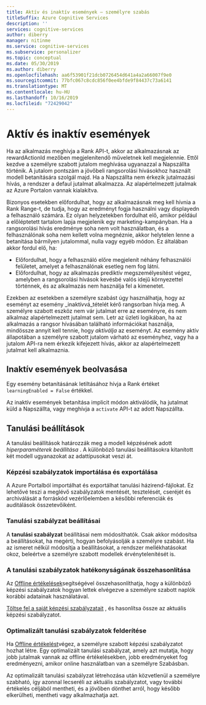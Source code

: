```yaml
---
title: Aktív és inaktív események – személyre szabás
titleSuffix: Azure Cognitive Services
description: ''
services: cognitive-services
author: diberry
manager: nitinme
ms.service: cognitive-services
ms.subservice: personalizer
ms.topic: conceptual
ms.date: 05/30/2019
ms.author: diberry
ms.openlocfilehash: aa6f53901f21dcb0726454d641a4a2a66007f9e0
ms.sourcegitcommit: 77bfc067c8cdc856f0ee4bfde9f84437c73a6141
ms.translationtype: MT
ms.contentlocale: hu-HU
ms.lasthandoff: 10/16/2019
ms.locfileid: "72429042"
---
```

# <a name="active-and-inactive-events"></a>Aktív és inaktív események

Ha az alkalmazás meghívja a Rank API-t, akkor az alkalmazásnak az rewardActionId mezőben megjelenítendő műveletnek kell megjelennie.  Ettől kezdve a személyre szabott jutalom meghívása ugyanazzal a Napszállta történik. A jutalom pontszám a jövőbeli rangsorolási hívásokhoz használt modell betanítására szolgál majd. Ha a Napszállta nem érkezik jutalmazási hívás, a rendszer a defaul jutalmat alkalmazza. Az alapértelmezett jutalmak az Azure Portalon vannak kialakítva.

Bizonyos esetekben előfordulhat, hogy az alkalmazásnak meg kell hívnia a Rank Range-t, de tudja, hogy az eredményt fogja használni vagy displayedn a felhasználó számára. Ez olyan helyzetekben fordulhat elő, amikor például a előléptetett tartalom lapja megjelenik egy marketing-kampányban. Ha a rangsorolási hívás eredménye soha nem volt használatban, és a felhasználónak soha nem kellett volna megnéznie, akkor helytelen lenne a betanítása bármilyen jutalommal, nulla vagy egyéb módon.
Ez általában akkor fordul elő, ha:

* Előfordulhat, hogy a felhasználó előre megjelenít néhány felhasználói felületet, amelyet a felhasználónak esetleg nem fog látni. 
* Előfordulhat, hogy az alkalmazás prediktív megszemélyesítést végez, amelyben a rangsorolási hívások kevésbé valós idejű környezettel történnek, és az alkalmazás nem használja fel a kimenetet. 

Ezekben az esetekben a személyre szabást úgy használhatja, hogy az eseményt az esemény _inaktívvá_tételét kérő rangsorban hívja meg. A személyre szabott eszköz nem vár jutalmat erre az eseményre, és nem alkalmaz alapértelmezett jutalmat sem. Letr az üzleti logikában, ha az alkalmazás a rangsor hívásában található információkat használja, mindössze annyit kell tennie, hogy _aktiválja_ az eseményt. Az esemény aktív állapotában a személyre szabott jutalom várható az eseményhez, vagy ha a jutalom API-ra nem érkezik kifejezett hívás, akkor az alapértelmezett jutalmat kell alkalmaznia.

## <a name="get-inactive-events"></a>Inaktív események beolvasása

Egy esemény betanításának letiltásához hívja a Rank értéket `learningEnabled = False` értékkel.

Az inaktív események betanítása implicit módon aktiválódik, ha jutalmat küld a Napszállta, vagy meghívja a `activate` API-t az adott Napszállta.

## <a name="learning-settings"></a>Tanulási beállítások

A tanulási beállítások határozzák meg a modell képzésének adott *hiperparaméterek beállítása* . A különböző tanulási beállításokra kitanított két modell ugyanazokat az adattípusokat veszi át.

### <a name="import-and-export-learning-policies"></a>Képzési szabályzatok importálása és exportálása

A Azure Portalból importálhat és exportálhat tanulási házirend-fájlokat. Ez lehetővé teszi a meglévő szabályzatok mentését, tesztelését, cseréjét és archiválását a forráskód vezérlőelemben a későbbi referenciák és auditálások összetevőiként.

### <a name="learning-policy-settings"></a>Tanulási szabályzat beállításai

A **tanulási szabályzat** beállításai nem módosíthatók. Csak akkor módosítsa a beállításokat, ha megérti, hogyan befolyásolják a személyre szabást. Ha az ismeret nélkül módosítja a beállításokat, a rendszer mellékhatásokat okoz, beleértve a személyre szabott modellek érvénytelenítését is.

### <a name="comparing-effectiveness-of-learning-policies"></a>A tanulási szabályzatok hatékonyságának összehasonlítása

Az [Offline értékelések](concepts-offline-evaluation.md)segítségével összehasonlíthatja, hogy a különböző képzési szabályzatok hogyan lettek elvégezve a személyre szabott naplók korábbi adatainak használatával.

[Töltse fel a saját képzési szabályzatait](how-to-offline-evaluation.md) , és hasonlítsa össze az aktuális képzési szabályzatot.

### <a name="discovery-of-optimized-learning-policies"></a>Optimalizált tanulási szabályzatok felderítése

Ha [Offline értékelést](how-to-offline-evaluation.md)végez, a személyre szabott képzési szabályzatot hozhat létre. Egy optimalizált tanulási szabályzat, amely azt mutatja, hogy jobb jutalmak vannak az offline értékelésekben, jobb eredményeket fog eredményezni, amikor online használatban van a személyre Szabásban.

Az optimalizált tanulási szabályzat létrehozása után közvetlenül a személyre szabható, így azonnal lecseréli az aktuális szabályzatot, vagy további értékelés céljából mentheti, és a jövőben dönthet arról, hogy később elkerülheti, mentheti vagy alkalmazhatja azt.
